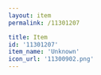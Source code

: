```yaml
---
layout: item
permalink: /11301207

title: Item
id: '11301207'
item_name: 'Unknown'
icon_url: '11300902.png'
---
```

